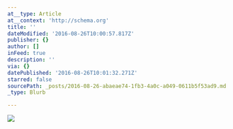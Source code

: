 ```yaml
---
at__type: Article
at__context: 'http://schema.org'
title: ''
dateModified: '2016-08-26T10:00:57.817Z'
publisher: {}
author: []
inFeed: true
description: ''
via: {}
datePublished: '2016-08-26T10:01:32.271Z'
starred: false
sourcePath: _posts/2016-08-26-abaeae74-1fb3-4a0c-a049-0611b5f53ad9.md
_type: Blurb

---
```

![](https://the-grid-user-content.s3-us-west-2.amazonaws.com/7440ff6f-c31d-4f07-9c08-df3a4b5fe298.jpg)
